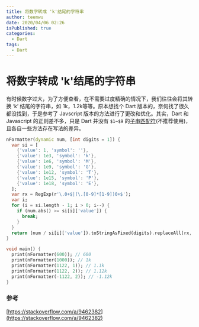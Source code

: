 ```yaml
---
title: 将数字转成 'k'结尾的字符串
author: teemwu
date: 2020/04/06 02:26
isPublished: true
categories:
  - Dart
tags:
  - Dart
---
```


# 将数字转成 'k'结尾的字符串

有时候数字过大，为了方便查看，在不需要过度精确的情况下，我们往往会将其转换 ‘k’ 结尾的字符串，如 1k，1.2k等等。原本想找个 Dart 版本的，奈何找了很久都没找到，于是参考了 Javscript 版本的方法进行了更改和优化。其实，Dart 和 Javascript 的正则差不多，只是 Dart 并没有 `$1~$9` 的[子串匹配符](https://developer.mozilla.org/zh-CN/docs/Web/JavaScript/Reference/Global_Objects/RegExp/n)(不推荐使用)，且各自一些方法存在写法的差异。
```dart
nFormatter(dynamic num, [int digits = 1]) {
  var si = [
    {'value': 1, 'symbol': ''},
    {'value': 1e3, 'symbol': 'k'},
    {'value': 1e6, 'symbol': 'M'},
    {'value': 1e9, 'symbol': 'G'},
    {'value': 1e12, 'symbol': 'T'},
    {'value': 1e15, 'symbol': 'P'},
    {'value': 1e18, 'symbol': 'E'},
  ];
  var rx = RegExp(r'\.0+$|(\.[0-9]*[1-9])0+$');
  var i;
  for (i = si.length - 1; i > 0; i--) {
    if (num.abs() >= si[i]['value']) {
      break;
    }
  }
  return (num / si[i]['value']).toStringAsFixed(digits).replaceAll(rx, '') + si[i]['symbol'];
}

void main() {
  print(nFormatter(600)); // 600
  print(nFormatter(1000)); // 1k
  print(nFormatter(1122, 1)); // 1.1k
  print(nFormatter(1122, 2)); // 1.12k
  print(nFormatter(-1122, 2)); // -1.12k
}
```

### 参考
[https://stackoverflow.com/a/9462382](https://stackoverflow.com/a/9462382)